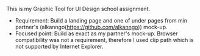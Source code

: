 This is my Graphic Tool for UI Design school assignment.

- Requirement: Build a landing page and one of under pages from min partner's (alkanngo(https://github.com/alkanngo)) mock-up.
- Focused point: Build as exact as my partner's mock-up. Browser compatibility was not a requirement, therefore I used clip path which is not supported by Internet Explorer.